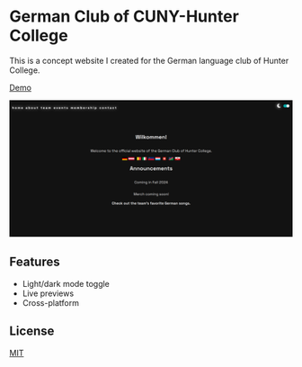 # German Club of CUNY-Hunter College

This is a concept website I created for the German language club of Hunter College.

[Demo](https://germanclubhunter.netlify.app/)

![App Screenshot](./assets/images/german-club-website-screenshot-dm.png)


## Features

- Light/dark mode toggle
- Live previews
- Cross-platform

## License

[MIT](https://choosealicense.com/licenses/mit/)


